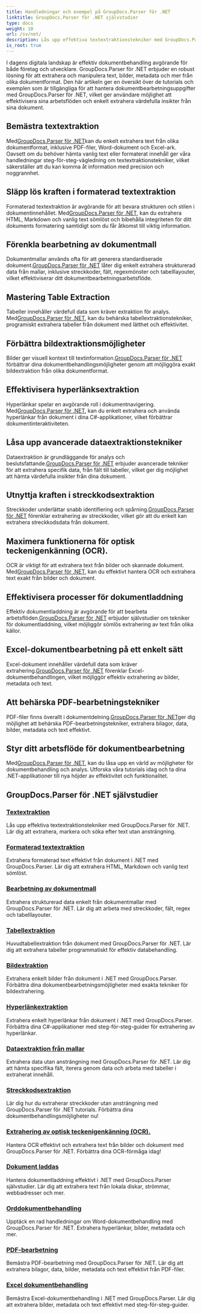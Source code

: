 ```yaml
---
title: Handledningar och exempel på GroupDocs.Parser för .NET
linktitle: GroupDocs.Parser för .NET självstudier
type: docs
weight: 10
url: /sv/net/
description: Lås upp effektiva textextraktionstekniker med GroupDocs.Parser för .NET. Extrahera, markera och sök text sömlöst för förbättrad dokumentbehandling.
is_root: true
---
```

I dagens digitala landskap är effektiv dokumentbehandling avgörande för både företag och utvecklare. GroupDocs.Parser för .NET erbjuder en robust lösning för att extrahera och manipulera text, bilder, metadata och mer från olika dokumentformat. Den här artikeln ger en översikt över de tutorials och exemplen som är tillgängliga för att hantera dokumentbearbetningsuppgifter med GroupDocs.Parser för .NET, vilket ger användare möjlighet att effektivisera sina arbetsflöden och enkelt extrahera värdefulla insikter från sina dokument.

## Bemästra textextraktion
 Med[GroupDocs.Parser för .NET](./text-extraction/)kan du enkelt extrahera text från olika dokumentformat, inklusive PDF-filer, Word-dokument och Excel-ark. Oavsett om du behöver hämta vanlig text eller formaterat innehåll ger våra handledningar steg-för-steg-vägledning om textextraktionstekniker, vilket säkerställer att du kan komma åt information med precision och noggrannhet.

## Släpp lös kraften i formaterad textextraktion
 Formaterad textextraktion är avgörande för att bevara strukturen och stilen i dokumentinnehållet. Med[GroupDocs.Parser för .NET](./formatted-text-extraction/), kan du extrahera HTML, Markdown och vanlig text sömlöst och bibehålla integriteten för ditt dokuments formatering samtidigt som du får åtkomst till viktig information.

## Förenkla bearbetning av dokumentmall
 Dokumentmallar används ofta för att generera standardiserade dokument.[GroupDocs.Parser för .NET](./document-template-processing/) låter dig enkelt extrahera strukturerad data från mallar, inklusive streckkoder, fält, regexmönster och tabelllayouter, vilket effektiviserar ditt dokumentbearbetningsarbetsflöde.

## Mastering Table Extraction
Tabeller innehåller värdefull data som kräver extraktion för analys. Med[GroupDocs.Parser för .NET](./table-extraction/), kan du behärska tabellextraktionstekniker, programiskt extrahera tabeller från dokument med lätthet och effektivitet.

## Förbättra bildextraktionsmöjligheter
 Bilder ger visuell kontext till textinformation.[GroupDocs.Parser för .NET](./image-extraction/) förbättrar dina dokumentbehandlingsmöjligheter genom att möjliggöra exakt bildextraktion från olika dokumentformat.

## Effektivisera hyperlänksextraktion
 Hyperlänkar spelar en avgörande roll i dokumentnavigering. Med[GroupDocs.Parser för .NET](./hyperlink-extraction/), kan du enkelt extrahera och använda hyperlänkar från dokument i dina C#-applikationer, vilket förbättrar dokumentinteraktiviteten.

## Låsa upp avancerade dataextraktionstekniker
 Dataextraktion är grundläggande för analys och beslutsfattande.[GroupDocs.Parser för .NET](./data-extraction-from-templates/) erbjuder avancerade tekniker för att extrahera specifik data, från fält till tabeller, vilket ger dig möjlighet att hämta värdefulla insikter från dina dokument.

## Utnyttja kraften i streckkodsextraktion
Streckkoder underlättar snabb identifiering och spårning.[GroupDocs.Parser för .NET](./barcode-extraction/) förenklar extrahering av streckkoder, vilket gör att du enkelt kan extrahera streckkodsdata från dokument.

## Maximera funktionerna för optisk teckenigenkänning (OCR).
 OCR är viktigt för att extrahera text från bilder och skannade dokument. Med[GroupDocs.Parser för .NET](./ocr-extraction/), kan du effektivt hantera OCR och extrahera text exakt från bilder och dokument.

## Effektivisera processer för dokumentladdning
 Effektiv dokumentladdning är avgörande för att bearbeta arbetsflöden.[GroupDocs.Parser för .NET](./document-loading/) erbjuder självstudier om tekniker för dokumentladdning, vilket möjliggör sömlös extrahering av text från olika källor.

## Excel-dokumentbearbetning på ett enkelt sätt
 Excel-dokument innehåller värdefull data som kräver extrahering.[GroupDocs.Parser för .NET](./excel-document-processing/) förenklar Excel-dokumentbehandlingen, vilket möjliggör effektiv extrahering av bilder, metadata och text.

## Att behärska PDF-bearbetningstekniker
 PDF-filer finns överallt i dokumentdelning.[GroupDocs.Parser för .NET](./pdf-processing/)ger dig möjlighet att behärska PDF-bearbetningstekniker, extrahera bilagor, data, bilder, metadata och text effektivt.

## Styr ditt arbetsflöde för dokumentbearbetning
 Med[GroupDocs.Parser för .NET](./word-document-processing/), kan du låsa upp en värld av möjligheter för dokumentbehandling och analys. Utforska våra tutorials idag och ta dina .NET-applikationer till nya höjder av effektivitet och funktionalitet.

## GroupDocs.Parser för .NET självstudier
### [Textextraktion](./text-extraction/)
Lås upp effektiva textextraktionstekniker med GroupDocs.Parser för .NET. Lär dig att extrahera, markera och söka efter text utan ansträngning.
### [Formaterad textextraktion](./formatted-text-extraction/)
Extrahera formaterad text effektivt från dokument i .NET med GroupDocs.Parser. Lär dig att extrahera HTML, Markdown och vanlig text sömlöst.
### [Bearbetning av dokumentmall](./document-template-processing/)
Extrahera strukturerad data enkelt från dokumentmallar med GroupDocs.Parser för .NET. Lär dig att arbeta med streckkoder, fält, regex och tabelllayouter.
### [Tabellextraktion](./table-extraction/)
Huvudtabellextraktion från dokument med GroupDocs.Parser för .NET. Lär dig att extrahera tabeller programmatiskt för effektiv databehandling.
### [Bildextraktion](./image-extraction/)
Extrahera enkelt bilder från dokument i .NET med GroupDocs.Parser. Förbättra dina dokumentbearbetningsmöjligheter med exakta tekniker för bildextrahering.
### [Hyperlänkextraktion](./hyperlink-extraction/)
Extrahera enkelt hyperlänkar från dokument i .NET med GroupDocs.Parser. Förbättra dina C#-applikationer med steg-för-steg-guider för extrahering av hyperlänkar.
### [Dataextraktion från mallar](./data-extraction-from-templates/)
Extrahera data utan ansträngning med GroupDocs.Parser för .NET. Lär dig att hämta specifika fält, iterera genom data och arbeta med tabeller i extraherat innehåll.
### [Streckkodsextraktion](./barcode-extraction/)
Lär dig hur du extraherar streckkoder utan ansträngning med GroupDocs.Parser för .NET tutorials. Förbättra dina dokumentbehandlingsmöjligheter nu!
### [Extrahering av optisk teckenigenkänning (OCR).](./ocr-extraction/)
Hantera OCR effektivt och extrahera text från bilder och dokument med GroupDocs.Parser för .NET. Förbättra dina OCR-förmåga idag!
### [Dokument laddas](./document-loading/)
Hantera dokumentladdning effektivt i .NET med GroupDocs.Parser självstudier. Lär dig att extrahera text från lokala diskar, strömmar, webbadresser och mer.
### [Orddokumentbehandling](./word-document-processing/)
Upptäck en rad handledningar om Word-dokumentbehandling med GroupDocs.Parser för .NET. Extrahera hyperlänkar, bilder, metadata och mer.
### [PDF-bearbetning](./pdf-processing/)
Bemästra PDF-bearbetning med GroupDocs.Parser för .NET. Lär dig att extrahera bilagor, data, bilder, metadata och text effektivt från PDF-filer.
### [Excel dokumentbehandling](./excel-document-processing/)
Bemästra Excel-dokumentbehandling i .NET med GroupDocs.Parser. Lär dig att extrahera bilder, metadata och text effektivt med steg-för-steg-guider.